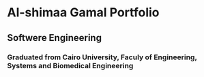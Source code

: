 # Al-shimaa Gamal Portfolio
## Softwere Engineering
### Graduated from Cairo University, Faculy of Engineering, Systems and Biomedical Engineering